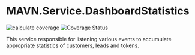 # MAVN.Service.DashboardStatistics

![calculate coverage](https://github.com/OpenMAVN/MAVN.Service.DashboardStatistics/workflows/calculate%20coverage/badge.svg)
[![Coverage Status](https://coveralls.io/repos/github/OpenMAVN/MAVN.Service.DashboardStatistics/badge.svg?branch=master)](https://coveralls.io/github/OpenMAVN/MAVN.Service.DashboardStatistics?branch=master)

This service responsible for listening various events to accumulate appropriate statistics of customers, leads and tokens.
